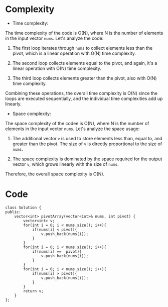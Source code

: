 # Complexity

- Time complexity:
<!-- Add your time complexity here, e.g. $$O(n)$$ -->
The time complexity of the code is O(N), where N is the number of elements in the input vector `nums`. Let's analyze the code:

1. The first loop iterates through `nums` to collect elements less than the pivot, which is a linear operation with O(N) time complexity.

2. The second loop collects elements equal to the pivot, and again, it's a linear operation with O(N) time complexity.

3. The third loop collects elements greater than the pivot, also with O(N) time complexity.

Combining these operations, the overall time complexity is O(N) since the loops are executed sequentially, and the individual time complexities add up linearly.

- Space complexity:
<!-- Add your space complexity here, e.g. $$O(n)$$ -->
The space complexity of the codee is O(N), where N is the number of elements in the input vector `nums`. Let's analyze the space usage:

1. The additional vector `v` is used to store elements less than, equal to, and greater than the pivot. The size of `v` is directly proportional to the size of `nums`.

2. The space complexity is dominated by the space required for the output vector `v`, which grows linearly with the size of `nums`.

Therefore, the overall space complexity is O(N).

# Code

```
class Solution {
public:
    vector<int> pivotArray(vector<int>& nums, int pivot) {
        vector<int> v;
        for(int i = 0; i < nums.size(); i++){
            if(nums[i] < pivot){
                v.push_back(nums[i]);
            }
        }   
        for(int i = 0; i < nums.size(); i++){
            if(nums[i] ==  pivot){
                v.push_back(nums[i]);
            }
        }
        for(int i = 0; i < nums.size(); i++){
            if(nums[i] > pivot){
                v.push_back(nums[i]);
            }
        }
        return v;
    }
};
```
